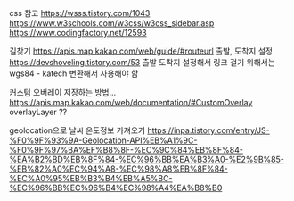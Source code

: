 css 참고
https://wsss.tistory.com/1043
https://www.w3schools.com/w3css/w3css_sidebar.asp
https://www.codingfactory.net/12593

길찾기
https://apis.map.kakao.com/web/guide/#routeurl
출발, 도착지 설정 https://devshoveling.tistory.com/53
출발 도착지 설정해서 링크 걸기 위해서는 wgs84 - katech 변환해서 사용해야 함

커스텀 오버레이 저장하는 방법...
https://apis.map.kakao.com/web/documentation/#CustomOverlay
overlayLayer ??

geolocation으로 날씨 온도정보 가져오기
https://inpa.tistory.com/entry/JS-%F0%9F%93%9A-Geolocation-API%EB%A1%9C-%F0%9F%97%BA%EF%B8%8F-%EC%9C%84%EB%8F%84-%EA%B2%BD%EB%8F%84-%EC%96%BB%EA%B3%A0-%E2%9B%85-%EB%82%A0%EC%94%A8-%EC%98%A8%EB%8F%84-%EC%A0%95%EB%B3%B4%EB%A5%BC-%EC%96%BB%EC%96%B4%EC%98%A4%EA%B8%B0